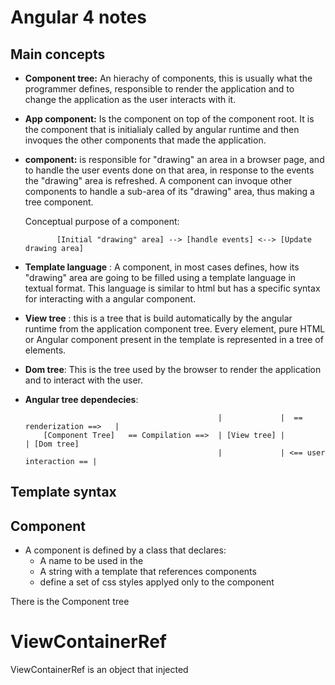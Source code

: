 # Angular 4 notes

## Main concepts

- **Component tree:** An hierachy of components, this is usually what the programmer defines, responsible to render the application and to change the application as the user interacts with it.

- **App component:** Is the component on top of the component root. It is the component that is initialialy called by angular runtime and then invoques the other components that made the application.

- **component:** is responsible for "drawing" an area in a browser page, and to handle the user events done on that area, in response to the events the "drawing" area is refreshed. A component can invoque other components to handle a sub-area of its "drawing" area, thus making a tree component.

    Conceptual purpose of a component:

             [Initial "drawing" area] --> [handle events] <--> [Update drawing area]

- **Template language** : A component, in most cases defines, how its "drawing" area are going to be filled using a template language in textual format. This language is similar to html but has a specific syntax for interacting with a angular component.

- **View tree** : this is a tree that is build automatically by the angular runtime from the application component tree. Every element, pure HTML or Angular component present in the template is represented in a tree of elements.

- **Dom tree**: This is the tree used by the browser to render the application and to interact with the user.

- **Angular tree dependecies**:

                                                 |             |  == renderization ==>   |
          [Component Tree]   == Compilation ==>  | [View tree] |                         | [Dom tree]
                                                 |             | <== user interaction == |


## Template syntax

## Component

- A component is defined by a class that declares:
    - A name to be used in the
    - A string with a template that references components
    - define a set of css styles applyed only to the component

There is the Component tree

# ViewContainerRef

ViewContainerRef is an object that injected